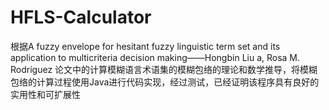 # HFLS-Calculator
根据A fuzzy envelope for hesitant fuzzy linguistic term set and its application to multicriteria decision making——Hongbin Liu a, Rosa M. Rodríguez
论文中的计算模糊语言术语集的模糊包络的理论和数学推导，将模糊包络的计算过程使用Java进行代码实现，经过测试，已经证明该程序具有良好的实用性和可扩展性
